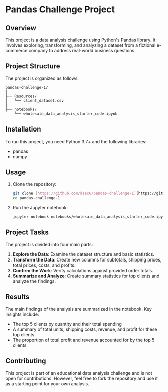 # Pandas Challenge Project

## Overview
This project is a data analysis challenge using Python's Pandas library. It involves exploring, transforming, and analyzing a dataset from a fictional e-commerce company to address real-world business questions.

## Project Structure
The project is organized as follows:

```
pandas-challenge-1/
│
├── Resources/
│   └── client_dataset.csv
│
├── notebooks/
    └── wholesale_data_analysis_starter_code.ipynb
```

## Installation
To run this project, you need Python 3.7+ and the following libraries:
- pandas
- numpy

## Usage
1. Clone the repository:
   ```bash
   git clone [https://github.com/dsec6/pandas-challenge-1](https://github.com/dsec6/pandas-challenge-1)
   cd pandas-challenge-1
   ```

2. Run the Jupyter notebook:
   ```bash
   jupyter notebook notebooks/wholesale_data_analysis_starter_code.ipynb
   ```


## Project Tasks
The project is divided into four main parts:

1. **Explore the Data**: Examine the dataset structure and basic statistics.
2. **Transform the Data**: Create new columns for subtotals, shipping prices, total prices, costs, and profits.
3. **Confirm the Work**: Verify calculations against provided order totals.
4. **Summarize and Analyze**: Create summary statistics for top clients and analyze the findings.

## Results
The main findings of the analysis are summarized in the notebook. Key insights include:
- The top 5 clients by quantity and their total spending
- A summary of total units, shipping costs, revenue, and profit for these top clients
- The proportion of total profit and revenue accounted for by the top 5 clients

## Contributing
This project is part of an educational data analysis challenge and is not open for contributions. However, feel free to fork the repository and use it as a starting point for your own analysis.
